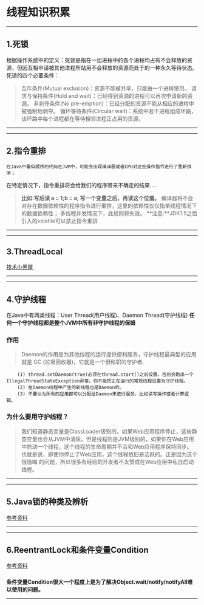 # 线程知识积累

------
## 1.死锁
根据操作系统中的定义：死锁是指在一组进程中的各个进程均占有不会释放的资源，但因互相申请被其他进程所站用不会释放的资源而处于的一种永久等待状态。
死锁的四个必要条件：
> 互斥条件(Mutual exclusion)：资源不能被共享，只能由一个进程使用。
> 请求与保持条件(Hold and wait)：已经得到资源的进程可以再次申请新的资源。
> 非剥夺条件(No pre-emption)：已经分配的资源不能从相应的进程中被强制地剥夺。
> 循环等待条件(Circular wait)：系统中若干进程组成环路，该环路中每个进程都在等待相邻进程正占用的资源。

------

------
## 2.指令重排
    在Java中看似顺序的代码在JVM中，可能会出现编译器或者CPU对这些操作指令进行了重新排序；
在特定情况下，指令重排将会给我们的程序带来不确定的结果.....
>    **比如:写后读  a = 1;b = a;  写一个变量之后，再读这个位置。**
    编译器将不会对存在数据依赖性的程序指令进行重排，这里的依赖性仅仅指单线程情况下的数据依赖性；
> 多线程并发情况下，此规则将失效。
**注意:**JDK1.5之后引入的volatile可以禁止指令重排

------

------
## 3.ThreadLocal
[技术小黑屋](http://droidyue.com/blog/2016/03/13/learning-threadlocal-in-java/index.html)

------

------
## 4.守护线程
在Java中有两类线程：User Thread(用户线程)、Daemon Thread(守护线程) 
**任何一个守护线程都是整个JVM中所有非守护线程的保姆**
### 作用
> Daemon的作用是为其他线程的运行提供便利服务，守护线程最典型的应用就是 GC (垃圾回收器)，它就是一个很称职的守护者.

```
    (1) thread.setDaemon(true)必须在thread.start()之前设置，否则会跑出一个IllegalThreadStateException异常。你不能把正在运行的常规线程设置为守护线程。
    (2) 在Daemon线程中产生的新线程也是Daemon的。 
    (3) 不要认为所有的应用都可以分配给Daemon来进行服务，比如读写操作或者计算逻辑。
```
### 为什么要用守护线程？
> 我们知道静态变量是ClassLoader级别的，如果Web应用程序停止，这些静态变量也会从JVM中清除。但是线程则是JVM级别的，如果你在Web应用中启动一个线程，这个线程的生命周期并不会和Web应用程序保持同步。
也就是说，即使你停止了Web应用，这个线程依旧是活跃的。正是因为这个很隐晦 的问题，所以很多有经验的开发者不太赞成在Web应用中私自启动线程。

------

------
## 5.Java锁的种类及辨析
[参考资料](http://ifeve.com/java_lock_see/)

------

------
## 6.ReentrantLock和条件变量Condition
[参考资料](http://blog.csdn.net/vernonzheng/article/details/8288251)
###
**条件变量Condition很大一个程度上是为了解决Object.wait/notify/notifyAll难以使用的问题。**

------